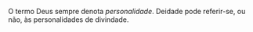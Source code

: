 ﻿O termo Deus sempre denota *personalidade*. Deidade pode referir-se, ou não, às personalidades de divindade.
